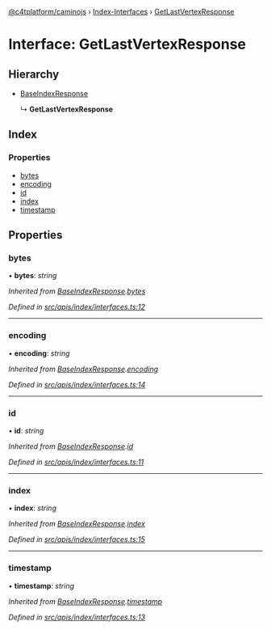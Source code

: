 [@c4tplatform/caminojs](../README.md) › [Index-Interfaces](../modules/index_interfaces.md) › [GetLastVertexResponse](index_interfaces.getlastvertexresponse.md)

# Interface: GetLastVertexResponse

## Hierarchy

* [BaseIndexResponse](index_interfaces.baseindexresponse.md)

  ↳ **GetLastVertexResponse**

## Index

### Properties

* [bytes](index_interfaces.getlastvertexresponse.md#bytes)
* [encoding](index_interfaces.getlastvertexresponse.md#encoding)
* [id](index_interfaces.getlastvertexresponse.md#id)
* [index](index_interfaces.getlastvertexresponse.md#index)
* [timestamp](index_interfaces.getlastvertexresponse.md#timestamp)

## Properties

###  bytes

• **bytes**: *string*

*Inherited from [BaseIndexResponse](index_interfaces.baseindexresponse.md).[bytes](index_interfaces.baseindexresponse.md#bytes)*

*Defined in [src/apis/index/interfaces.ts:12](https://github.com/chain4travel/caminojs/blob/8077d740/src/apis/index/interfaces.ts#L12)*

___

###  encoding

• **encoding**: *string*

*Inherited from [BaseIndexResponse](index_interfaces.baseindexresponse.md).[encoding](index_interfaces.baseindexresponse.md#encoding)*

*Defined in [src/apis/index/interfaces.ts:14](https://github.com/chain4travel/caminojs/blob/8077d740/src/apis/index/interfaces.ts#L14)*

___

###  id

• **id**: *string*

*Inherited from [BaseIndexResponse](index_interfaces.baseindexresponse.md).[id](index_interfaces.baseindexresponse.md#id)*

*Defined in [src/apis/index/interfaces.ts:11](https://github.com/chain4travel/caminojs/blob/8077d740/src/apis/index/interfaces.ts#L11)*

___

###  index

• **index**: *string*

*Inherited from [BaseIndexResponse](index_interfaces.baseindexresponse.md).[index](index_interfaces.baseindexresponse.md#index)*

*Defined in [src/apis/index/interfaces.ts:15](https://github.com/chain4travel/caminojs/blob/8077d740/src/apis/index/interfaces.ts#L15)*

___

###  timestamp

• **timestamp**: *string*

*Inherited from [BaseIndexResponse](index_interfaces.baseindexresponse.md).[timestamp](index_interfaces.baseindexresponse.md#timestamp)*

*Defined in [src/apis/index/interfaces.ts:13](https://github.com/chain4travel/caminojs/blob/8077d740/src/apis/index/interfaces.ts#L13)*
